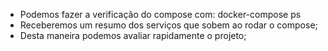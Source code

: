* Podemos fazer a verificação do compose com: docker-compose ps
* Receberemos um resumo dos serviços que sobem ao rodar o compose;
* Desta maneira podemos avaliar rapidamente o projeto;